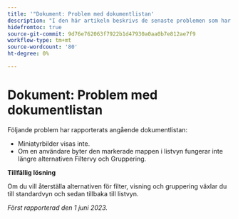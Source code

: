 ```yaml
---
title: '"Dokument: Problem med dokumentlistan'
description: "I den här artikeln beskrivs de senaste problemen som har rapporterats angående dokumentlistan."
hidefromtoc: true
source-git-commit: 9d76e762063f7922b1d47930a0aa0b7e812ae7f9
workflow-type: tm+mt
source-wordcount: '80'
ht-degree: 0%

---
```



# Dokument: Problem med dokumentlistan

<!--This article is on the WF and WFP TOCs-->

Följande problem har rapporterats angående dokumentlistan:

* Miniatyrbilder visas inte.
* Om en användare byter den markerade mappen i listvyn fungerar inte längre alternativen Filtervy och Gruppering.

**Tillfällig lösning**

Om du vill återställa alternativen för filter, visning och gruppering växlar du till standardvyn och sedan tillbaka till listvyn.

_Först rapporterad den 1 juni 2023._

